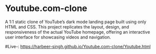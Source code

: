 # Youtube.com-clone
A 1:1 static clone of YouTube’s dark mode landing page built using only HTML and CSS. This project replicates the layout, design, and responsiveness of the actual YouTube homepage, offering an interactive user interface for showcasing videos and navigation.


#Live-:
https://harbeer-singh.github.io/Youtube.com-clone/Youtube.html


